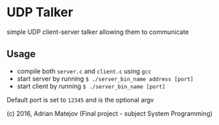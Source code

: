 UDP Talker
==========

simple UDP client-server talker allowing them to communicate

## Usage
* compile both `server.c` and `client.c` using `gcc`
* start server by running `$ ./server_bin_name address [port]`
* start client by running `$ ./server_bin_name [port]`

Default port is set to `12345` and is the optional argv

(c) 2016, Adrian Matejov (Final project - subject System Programming)
